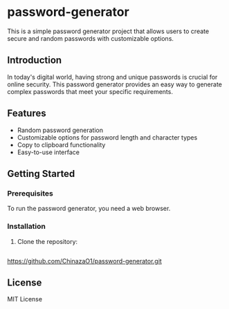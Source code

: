 # password-generator
This is a simple password generator project that allows users to create secure and random passwords with customizable options.

## Introduction

In today's digital world, having strong and unique passwords is crucial for online security. This password generator provides an easy way to generate complex passwords that meet your specific requirements.

## Features

- Random password generation
- Customizable options for password length and character types
- Copy to clipboard functionality
- Easy-to-use interface

## Getting Started

### Prerequisites

To run the password generator, you need a web browser.

### Installation

1. Clone the repository:

   ```bash
https://github.com/ChinazaO1/password-generator.git
## License
MIT License
